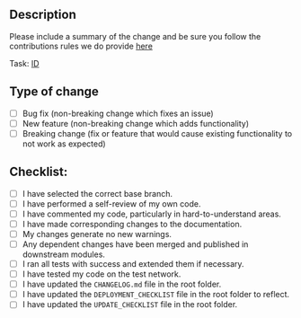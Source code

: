 ## Description

Please include a summary of the change and be sure you follow the contributions rules we do provide [here](./CONTRIBUTIONS.md)

Task: [ID]()

## Type of change

<!--- Please delete options that are not relevant. -->

- [ ] Bug fix (non-breaking change which fixes an issue)
- [ ] New feature (non-breaking change which adds functionality)
- [ ] Breaking change (fix or feature that would cause existing functionality to not work as expected)

## Checklist:

- [ ] I have selected the correct base branch.
- [ ] I have performed a self-review of my own code.
- [ ] I have commented my code, particularly in hard-to-understand areas.
- [ ] I have made corresponding changes to the documentation.
- [ ] My changes generate no new warnings.
- [ ] Any dependent changes have been merged and published in downstream modules.
- [ ] I ran all tests with success and extended them if necessary.
- [ ] I have tested my code on the test network.
- [ ] I have updated the `CHANGELOG.md` file in the root folder.
- [ ] I have updated the `DEPLOYMENT_CHECKLIST` file in the root folder to reflect.
- [ ] I have updated the `UPDATE_CHECKLIST` file in the root folder.
